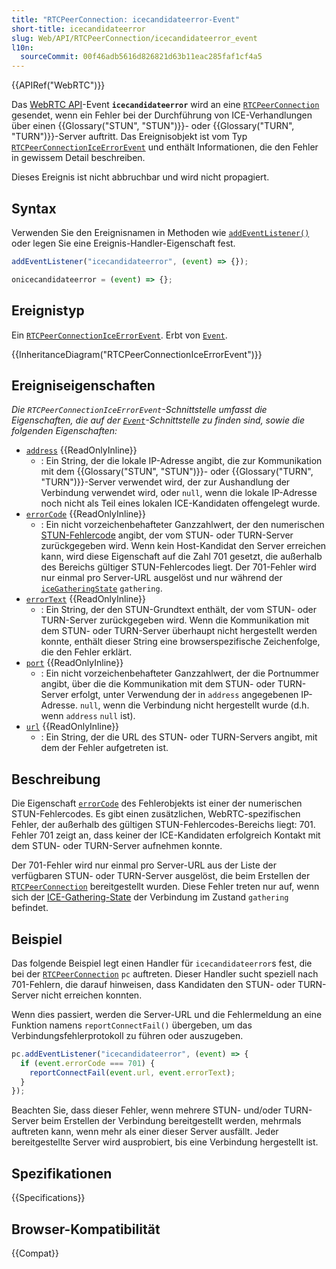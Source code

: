 ```yaml
---
title: "RTCPeerConnection: icecandidateerror-Event"
short-title: icecandidateerror
slug: Web/API/RTCPeerConnection/icecandidateerror_event
l10n:
  sourceCommit: 00f46adb5616d826821d63b11eac285faf1cf4a5
---
```


{{APIRef("WebRTC")}}

Das [WebRTC API](/de/docs/Web/API/WebRTC_API)-Event **`icecandidateerror`** wird an eine [`RTCPeerConnection`](/de/docs/Web/API/RTCPeerConnection) gesendet, wenn ein Fehler bei der Durchführung von ICE-Verhandlungen über einen {{Glossary("STUN", "STUN")}}- oder {{Glossary("TURN", "TURN")}}-Server auftritt. Das Ereignisobjekt ist vom Typ [`RTCPeerConnectionIceErrorEvent`](/de/docs/Web/API/RTCPeerConnectionIceErrorEvent) und enthält Informationen, die den Fehler in gewissem Detail beschreiben.

Dieses Ereignis ist nicht abbruchbar und wird nicht propagiert.

## Syntax

Verwenden Sie den Ereignisnamen in Methoden wie [`addEventListener()`](/de/docs/Web/API/EventTarget/addEventListener) oder legen Sie eine Ereignis-Handler-Eigenschaft fest.

```js
addEventListener("icecandidateerror", (event) => {});

onicecandidateerror = (event) => {};
```

## Ereignistyp

Ein [`RTCPeerConnectionIceErrorEvent`](/de/docs/Web/API/RTCPeerConnectionIceErrorEvent). Erbt von [`Event`](/de/docs/Web/API/Event).

{{InheritanceDiagram("RTCPeerConnectionIceErrorEvent")}}

## Ereigniseigenschaften

_Die `RTCPeerConnectionIceErrorEvent`-Schnittstelle umfasst die Eigenschaften, die auf der [`Event`](/de/docs/Web/API/Event)-Schnittstelle zu finden sind, sowie die folgenden Eigenschaften:_

- [`address`](/de/docs/Web/API/RTCPeerConnectionIceErrorEvent/address) {{ReadOnlyInline}}
  - : Ein String, der die lokale IP-Adresse angibt, die zur Kommunikation mit dem {{Glossary("STUN", "STUN")}}- oder {{Glossary("TURN", "TURN")}}-Server verwendet wird, der zur Aushandlung der Verbindung verwendet wird, oder `null`, wenn die lokale IP-Adresse noch nicht als Teil eines lokalen ICE-Kandidaten offengelegt wurde.
- [`errorCode`](/de/docs/Web/API/RTCPeerConnectionIceErrorEvent/errorCode) {{ReadOnlyInline}}
  - : Ein nicht vorzeichenbehafteter Ganzzahlwert, der den numerischen [STUN-Fehlercode](https://www.iana.org/assignments/stun-parameters/stun-parameters.xhtml#stun-parameters-6) angibt, der vom STUN- oder TURN-Server zurückgegeben wird. Wenn kein Host-Kandidat den Server erreichen kann, wird diese Eigenschaft auf die Zahl 701 gesetzt, die außerhalb des Bereichs gültiger STUN-Fehlercodes liegt. Der 701-Fehler wird nur einmal pro Server-URL ausgelöst und nur während der [`iceGatheringState`](/de/docs/Web/API/RTCPeerConnection/iceGatheringState) `gathering`.
- [`errorText`](/de/docs/Web/API/RTCPeerConnectionIceErrorEvent/errorText) {{ReadOnlyInline}}
  - : Ein String, der den STUN-Grundtext enthält, der vom STUN- oder TURN-Server zurückgegeben wird. Wenn die Kommunikation mit dem STUN- oder TURN-Server überhaupt nicht hergestellt werden konnte, enthält dieser String eine browserspezifische Zeichenfolge, die den Fehler erklärt.
- [`port`](/de/docs/Web/API/RTCPeerConnectionIceErrorEvent/port) {{ReadOnlyInline}}
  - : Ein nicht vorzeichenbehafteter Ganzzahlwert, der die Portnummer angibt, über die die Kommunikation mit dem STUN- oder TURN-Server erfolgt, unter Verwendung der in `address` angegebenen IP-Adresse. `null`, wenn die Verbindung nicht hergestellt wurde (d.h. wenn `address` `null` ist).
- [`url`](/de/docs/Web/API/RTCPeerConnectionIceErrorEvent/url) {{ReadOnlyInline}}
  - : Ein String, der die URL des STUN- oder TURN-Servers angibt, mit dem der Fehler aufgetreten ist.

## Beschreibung

Die Eigenschaft [`errorCode`](/de/docs/Web/API/RTCPeerConnectionIceErrorEvent/errorCode) des Fehlerobjekts ist einer der numerischen STUN-Fehlercodes. Es gibt einen zusätzlichen, WebRTC-spezifischen Fehler, der außerhalb des gültigen STUN-Fehlercodes-Bereichs liegt: 701. Fehler 701 zeigt an, dass keiner der ICE-Kandidaten erfolgreich Kontakt mit dem STUN- oder TURN-Server aufnehmen konnte.

Der 701-Fehler wird nur einmal pro Server-URL aus der Liste der verfügbaren STUN- oder TURN-Server ausgelöst, die beim Erstellen der [`RTCPeerConnection`](/de/docs/Web/API/RTCPeerConnection) bereitgestellt wurden. Diese Fehler treten nur auf, wenn sich der [ICE-Gathering-State](/de/docs/Web/API/RTCPeerConnection/iceGatheringState) der Verbindung im Zustand `gathering` befindet.

## Beispiel

Das folgende Beispiel legt einen Handler für `icecandidateerror`s fest, die bei der [`RTCPeerConnection`](/de/docs/Web/API/RTCPeerConnection) `pc` auftreten. Dieser Handler sucht speziell nach 701-Fehlern, die darauf hinweisen, dass Kandidaten den STUN- oder TURN-Server nicht erreichen konnten.

Wenn dies passiert, werden die Server-URL und die Fehlermeldung an eine Funktion namens `reportConnectFail()` übergeben, um das Verbindungsfehlerprotokoll zu führen oder auszugeben.

```js
pc.addEventListener("icecandidateerror", (event) => {
  if (event.errorCode === 701) {
    reportConnectFail(event.url, event.errorText);
  }
});
```

Beachten Sie, dass dieser Fehler, wenn mehrere STUN- und/oder TURN-Server beim Erstellen der Verbindung bereitgestellt werden, mehrmals auftreten kann, wenn mehr als einer dieser Server ausfällt. Jeder bereitgestellte Server wird ausprobiert, bis eine Verbindung hergestellt ist.

## Spezifikationen

{{Specifications}}

## Browser-Kompatibilität

{{Compat}}
